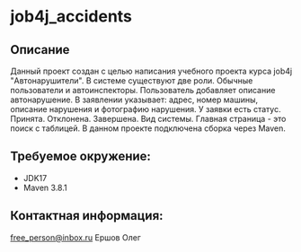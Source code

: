 job4j_accidents
===========

## Описание
Данный проект создан с целью написания учебного проекта курса job4j "Автонарушители".
В системе существуют две роли. Обычные пользователи и автоинспекторы.
Пользователь добавляет описание автонарушение.
В заявлении указывает: адрес, номер машины, описание нарушения и фотографию нарушения.
У заявки есть статус. Принята. Отклонена. Завершена.
Вид системы. Главная страница - это поиск с таблицей.
В данном проекте подключена сборка через Maven.

## Требуемое окружение:
- JDK17
- Maven 3.8.1

## Контактная информация:
free_person@inbox.ru
Ершов Олег